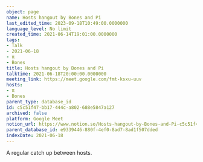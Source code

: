 ```yaml
---
object: page
name: Hosts hangout by Bones and Pi
last_edited_time: 2023-09-18T10:49:00.0000000
language_level: No limit
created_time: 2021-06-14T19:01:00.0000000
tags:
- Talk
- 2021-06-18
- π
- Bones
title: Hosts hangout by Bones and Pi
talktime: 2021-06-18T20:00:00.0000000
meeting_link: https://meet.google.com/fmt-ksxu-uuv
hosts:
- π
- Bones
parent_type: database_id
id: c5c51f47-bb17-444c-a802-688e5847a127
archived: false
platform: Google Meet
notion_url: https://www.notion.so/Hosts-hangout-by-Bones-and-Pi-c5c51f47bb17444ca802688e5847a127
parent_database_id: e9339446-880f-4ef0-8ad7-8ad1f507dded
indexDate: 2021-06-18
---
```


A regular catch up between hosts.


